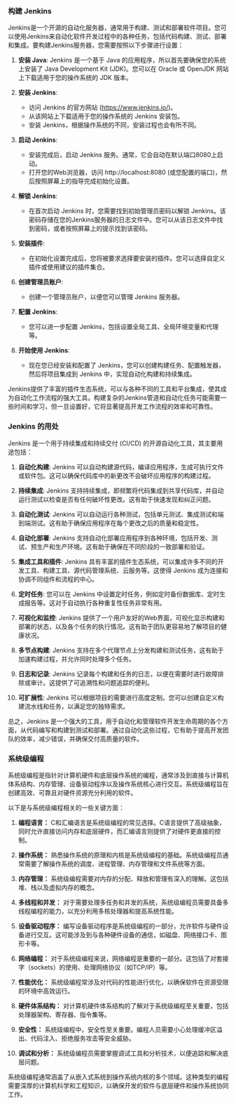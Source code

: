 ### 构建 Jenkins

Jenkins是一个开源的自动化服务器，通常用于构建、测试和部署软件项目。您可以使用Jenkins来自动化软件开发过程中的各种任务，包括代码构建、测试、部署和集成。要构建Jenkins服务器，您需要按照以下步骤进行设置：

1. **安装 Java**: Jenkins 是一个基于 Java 的应用程序，所以首先要确保您的系统上安装了 Java Development Kit (JDK)。您可以在 Oracle 或 OpenJDK 网站上下载适用于您的操作系统的 JDK 版本。

2. **安装 Jenkins**:
   
   - 访问 Jenkins 的官方网站 (https://www.jenkins.io/)。
   - 从该网站上下载适用于您的操作系统的 Jenkins 安装包。
   - 安装 Jenkins，根据操作系统的不同，安装过程也会有所不同。

3. **启动 Jenkins**:
   
   - 安装完成后，启动 Jenkins 服务。通常，它会自动在默认端口8080上启动。
   - 打开您的Web浏览器，访问 http://localhost:8080 (或您配置的端口)，然后按照屏幕上的指导完成初始化设置。

4. **解锁 Jenkins**:
   
   - 在首次启动 Jenkins 时，您需要找到初始管理员密码以解锁 Jenkins。该密码存储在您的Jenkins服务器的日志文件中。您可以从该日志文件中找到密码，或者按照屏幕上的提示找到该密码。

5. **安装插件**:
   
   - 在初始化设置完成后，您将被要求选择要安装的插件。您可以选择自定义插件或使用建议的插件集合。

6. **创建管理员账户**:
   
   - 创建一个管理员账户，以便您可以管理 Jenkins 服务器。

7. **配置 Jenkins**:
   
   - 您可以进一步配置 Jenkins，包括设置全局工具、全局环境变量和代理等。

8. **开始使用 Jenkins**:
   
   - 现在您已经安装和配置了 Jenkins，您可以创建构建任务、配置触发器，然后将项目集成到 Jenkins 中，实现自动化构建和持续集成。

Jenkins提供了丰富的插件生态系统，可以与各种不同的工具和平台集成，使其成为自动化工作流程的强大工具。构建复杂的Jenkins管道和自动化任务可能需要一些时间和学习，但一旦设置好，它将显著提高开发工作流程的效率和可靠性。

### Jenkins 的用处

Jenkins 是一个用于持续集成和持续交付 (CI/CD) 的开源自动化工具，其主要用途包括：

1. **自动化构建**: Jenkins 可以自动构建源代码，编译应用程序，生成可执行文件或软件包。这可以确保代码库中的新更改不会破坏应用程序的构建过程。

2. **持续集成**: Jenkins 支持持续集成，即频繁将代码集成到共享代码库，并自动运行测试以检查是否有任何破坏性更改。这有助于快速发现和纠正问题。

3. **自动化测试**: Jenkins 可以自动运行各种测试，包括单元测试、集成测试和端到端测试。这有助于确保应用程序在每个更改之后的质量和稳定性。

4. **自动化部署**: Jenkins 支持自动化部署应用程序到各种环境，包括开发、测试、预生产和生产环境。这有助于确保在不同阶段的一致部署和验证。

5. **集成工具和插件**: Jenkins 具有丰富的插件生态系统，可以集成许多不同的开发工具、构建工具、源代码管理系统、云服务等。这使得 Jenkins 成为连接和协调不同组件和流程的中心。

6. **定时任务**: 您可以在 Jenkins 中设置定时任务，例如定时备份数据库、定时生成报告等。这对于自动执行各种重复性任务非常有用。

7. **可视化和监控**: Jenkins 提供了一个用户友好的Web界面，可视化显示构建和部署的状态，以及各个任务的执行情况。这有助于团队更容易地了解项目的健康状况。

8. **多节点构建**: Jenkins 支持在多个代理节点上分发构建和测试任务，这有助于加速构建过程，并允许同时处理多个任务。

9. **日志和记录**: Jenkins 记录每个构建和任务的日志，以便在需要时进行故障排除或审计。这提供了可追溯性和问题追踪的便利。

10. **可扩展性**: Jenkins 可以根据项目的需要进行高度定制。您可以创建自定义构建流水线和任务，以满足您的独特需求。

总之，Jenkins 是一个强大的工具，用于自动化和管理软件开发生命周期的各个方面，从代码编写和构建到测试和部署。通过自动化这些过程，它有助于提高开发团队的效率，减少错误，并确保交付高质量的软件。


### 系统级编程

系统级编程是指针对计算机硬件和底层操作系统的编程，通常涉及到直接与计算机体系结构、内存管理、设备驱动程序以及操作系统核心进行交互。系统级编程旨在创建高效、可靠且对硬件资源充分利用的软件。

以下是与系统级编程相关的一些关键方面：

1. **编程语言：** C和汇编语言是系统级编程的常见选择。C语言提供了高级抽象，同时允许直接访问内存和底层硬件，而汇编语言则提供了对硬件更直接的控制。

2. **操作系统：** 熟悉操作系统的原理和内核是系统级编程的基础。系统级编程员通常需要了解操作系统的调度、进程管理、内存管理和文件系统等方面。

3. **内存管理：** 系统级编程需要对内存的分配、释放和管理有深入的理解。这包括堆、栈以及虚拟内存的概念。

4. **多线程和并发：** 对于需要处理多任务和并发的系统，系统级编程员需要具备多线程编程的能力，以充分利用多核处理器和提高系统性能。

5. **设备驱动程序：** 编写设备驱动程序是系统级编程的一部分，允许软件与硬件设备进行交互。这可能涉及到与各种硬件设备的通信，如磁盘、网络接口卡、图形卡等。

6. **网络编程：** 对于系统级编程来说，网络编程是重要的一部分。这包括了对套接字（sockets）的使用、处理网络协议（如TCP/IP）等。

7. **性能优化：** 系统级编程常涉及对代码的性能进行优化，以确保软件在资源受限的环境中高效运行。

8. **硬件体系结构：** 对计算机硬件体系结构的了解对于系统级编程至关重要，包括处理器架构、寄存器、指令集等。

9. **安全性：** 系统级编程中，安全性至关重要。编程人员需要小心处理缓冲区溢出、代码注入、拒绝服务攻击等安全威胁。

10. **调试和分析：** 系统级编程员需要掌握调试工具和分析技术，以便追踪和解决底层问题。

系统级编程通常涵盖了从嵌入式系统到操作系统内核的多个领域。这种类型的编程需要深厚的计算机科学和工程知识，以确保开发的软件与底层硬件和操作系统协同工作。